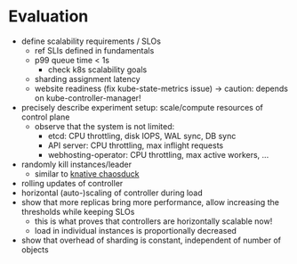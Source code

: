# Evaluation

- define scalability requirements / SLOs
  - ref SLIs defined in fundamentals
  - p99 queue time < 1s
    - check k8s scalability goals
  - sharding assignment latency
  - website readiness (fix kube-state-metrics issue) -> caution: depends on kube-controller-manager!
- precisely describe experiment setup: scale/compute resources of control plane
  - observe that the system is not limited:
    - etcd: CPU throttling, disk IOPS, WAL sync, DB sync
    - API server: CPU throttling, max inflight requests
    - webhosting-operator: CPU throttling, max active workers, ...
- randomly kill instances/leader
  - similar to [knative chaosduck](https://github.com/knative/pkg/blob/main/leaderelection/chaosduck/main.go#L17)
- rolling updates of controller
- horizontal (auto-)scaling of controller during load
- show that more replicas bring more performance, allow increasing the thresholds while keeping SLOs
  - this is what proves that controllers are horizontally scalable now!
  - load in individual instances is proportionally decreased
- show that overhead of sharding is constant, independent of number of objects
